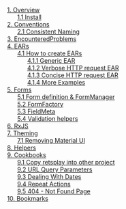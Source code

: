 [1. Overview](/madog/Overview/readme.md#overview)<br>
&nbsp;&nbsp;&nbsp;&nbsp;&nbsp;&nbsp;[1.1 Install](/madog/Overview/readme.md#install)<br>
[2. Conventions](/madog/Conventions/readme.md#conventions)<br>
&nbsp;&nbsp;&nbsp;&nbsp;&nbsp;&nbsp;[2.1 Consistent Naming](/madog/Conventions/readme.md#consistent-naming)<br>
[3. EncounteredProblems](/madog/EncounteredProblems/readme.md#encounteredproblems)<br>
[4. EARs](/madog/EARs/readme.md#ears)<br>
&nbsp;&nbsp;&nbsp;&nbsp;&nbsp;&nbsp;[4.1 How to create EARs](/madog/EARs/readme.md#how-to-create-ears)<br>
&nbsp;&nbsp;&nbsp;&nbsp;&nbsp;&nbsp;&nbsp;&nbsp;&nbsp;&nbsp;&nbsp;&nbsp;[4.1.1 Generic EAR](/madog/EARs/readme.md#generic-ear)<br>
&nbsp;&nbsp;&nbsp;&nbsp;&nbsp;&nbsp;&nbsp;&nbsp;&nbsp;&nbsp;&nbsp;&nbsp;[4.1.2 Verbose HTTP request EAR](/madog/EARs/readme.md#verbose-http-request-ear)<br>
&nbsp;&nbsp;&nbsp;&nbsp;&nbsp;&nbsp;&nbsp;&nbsp;&nbsp;&nbsp;&nbsp;&nbsp;[4.1.3 Concise HTTP request EAR](/madog/EARs/readme.md#concise-http-request-ear)<br>
&nbsp;&nbsp;&nbsp;&nbsp;&nbsp;&nbsp;&nbsp;&nbsp;&nbsp;&nbsp;&nbsp;&nbsp;[4.1.4 More Examples](/madog/EARs/readme.md#more-examples)<br>
[5. Forms](/madog/Forms/readme.md#forms)<br>
&nbsp;&nbsp;&nbsp;&nbsp;&nbsp;&nbsp;[5.1 Form definition & FormManager](/madog/Forms/readme.md#form-definition--formmanager)<br>
&nbsp;&nbsp;&nbsp;&nbsp;&nbsp;&nbsp;[5.2 FormFactory](/madog/Forms/readme.md#formfactory)<br>
&nbsp;&nbsp;&nbsp;&nbsp;&nbsp;&nbsp;[5.3 FieldMeta](/madog/Forms/readme.md#fieldmeta)<br>
&nbsp;&nbsp;&nbsp;&nbsp;&nbsp;&nbsp;[5.4 Validation helpers](/madog/Forms/readme.md#validation-helpers)<br>
[6. RxJS](/madog/RxJS/readme.md#rxjs)<br>
[7. Theming](/madog/Theming/readme.md#theming)<br>
&nbsp;&nbsp;&nbsp;&nbsp;&nbsp;&nbsp;[7.1 Removing Material UI](/madog/Theming/readme.md#removing-material-ui)<br>
[8. Helpers](/madog/Helpers/readme.md#helpers)<br>
[9. Cookbooks](/madog/Cookbook/readme.md#cookbooks)<br>
&nbsp;&nbsp;&nbsp;&nbsp;&nbsp;&nbsp;[9.1 Copy retsplay into other project](/madog/Cookbook/readme.md#copy-retsplay-into-other-project)<br>
&nbsp;&nbsp;&nbsp;&nbsp;&nbsp;&nbsp;[9.2 URL Query Parameters](/madog/Cookbook/readme.md#url-query-parameters)<br>
&nbsp;&nbsp;&nbsp;&nbsp;&nbsp;&nbsp;[9.3 Dealing With Dates](/madog/Cookbook/readme.md#dealing-with-dates)<br>
&nbsp;&nbsp;&nbsp;&nbsp;&nbsp;&nbsp;[9.4 Repeat Actions](/madog/Cookbook/readme.md#repeat-actions)<br>
&nbsp;&nbsp;&nbsp;&nbsp;&nbsp;&nbsp;[9.5 404 - Not Found Page](/madog/Cookbook/readme.md#404---not-found-page)<br>
[10. Bookmarks](/madog/Bookmarks/readme.md#bookmarks)<br>

 

